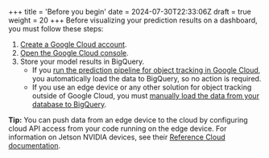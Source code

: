 +++
title = 'Before you begin'
date = 2024-07-30T22:33:06Z
draft = true
weight = 20
+++
Before visualizing your prediction results on a dashboard, you must follow these steps:

1. [Create a Google Cloud account](https://console.cloud.google.com/).
1. [Open the Google Cloud console](https://cloud.google.com/cloud-console).
1. Store your model results in BigQuery. 
    -  If you [run the prediction pipeline for object tracking in Google Cloud](../analyze-data/prediction-pipeline-in-cloud), you automatically load the data to BigQuery, so no action is required.
    -  If you use an edge device or any other solution for object tracking outside of Google Cloud, you must [manually load the data from your database to BigQuery](https://cloud.google.com/bigquery/docs/loading-data).

**Tip:** You can push data from an edge device to the cloud by configuring cloud API access from your code running on the edge device. For information on Jetson NVIDIA devices, see their [Reference Cloud documentation](https://docs.nvidia.com/moj/cloud/cloud-overview.html).